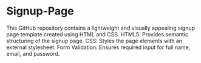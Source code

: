 # Signup-Page
This GitHub repository contains a lightweight and visually appealing signup page template created using HTML and CSS. 
HTML5: Provides semantic structuring of the signup page.
CSS: Styles the page elements with an external stylesheet.
Form Validation: Ensures required input for full name, email, and password.





